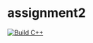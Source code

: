 # assignment2
[![Build C++](https://github.com/mmendan/assignment2/actions/workflows/actions.yml/badge.svg)](https://github.com/mmendan/assignment2/actions/workflows/actions.yml)
